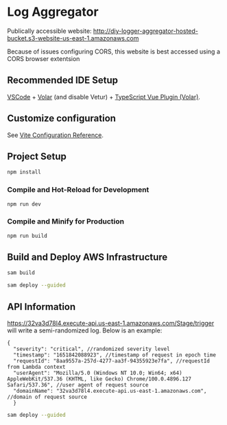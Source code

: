 # Log Aggregator

Publically accessible website: http://diy-logger-aggregator-hosted-bucket.s3-website-us-east-1.amazonaws.com

Because of issues configuring CORS, this website is best accessed using a CORS browser extentsion

## Recommended IDE Setup

[VSCode](https://code.visualstudio.com/) + [Volar](https://marketplace.visualstudio.com/items?itemName=johnsoncodehk.volar) (and disable Vetur) + [TypeScript Vue Plugin (Volar)](https://marketplace.visualstudio.com/items?itemName=johnsoncodehk.vscode-typescript-vue-plugin).

## Customize configuration

See [Vite Configuration Reference](https://vitejs.dev/config/).

## Project Setup

```sh
npm install
```

### Compile and Hot-Reload for Development

```sh
npm run dev
```

### Compile and Minify for Production

```sh
npm run build
```
## Build and Deploy AWS Infrastructure

```sh
sam build
```

```sh
sam deploy --guided
```

## API Information

https://32va3d78l4.execute-api.us-east-1.amazonaws.com/Stage/trigger will write a semi-randomized log. Below is an example:

```
{
  "severity": "critical", //randomized severity level
  "timestamp": "1651842088923", //timestamp of request in epoch time
  "requestId": "8aa9557a-257d-4277-aa3f-94355923e7fa", //requestId from Lambda context
  "userAgent": "Mozilla/5.0 (Windows NT 10.0; Win64; x64) AppleWebKit/537.36 (KHTML, like Gecko) Chrome/100.0.4896.127 Safari/537.36", //user agent of request source
  "domainName": "32va3d78l4.execute-api.us-east-1.amazonaws.com", //domain of request source
  }
```
```sh
sam deploy --guided
```
